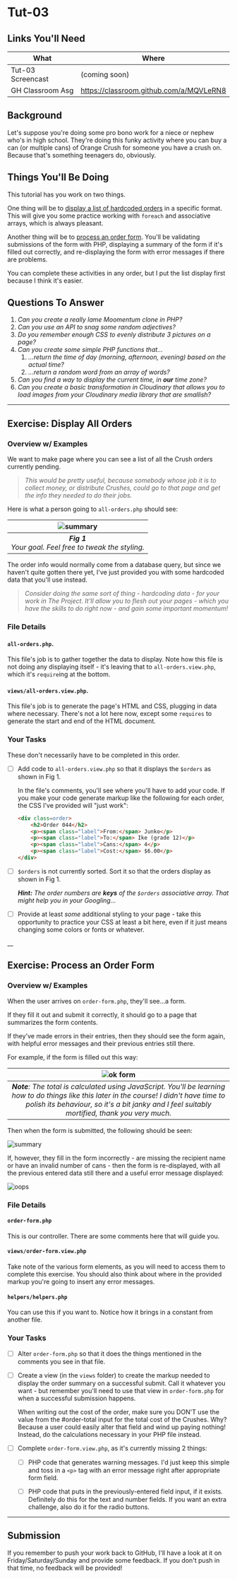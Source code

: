 # Tut-03

## Links You'll Need

| What              | Where                                   |
| ----------------- | --------------------------------------- |
| Tut-03 Screencast | (coming soon)                           |
| GH Classroom Asg  | https://classroom.github.com/a/MQVLeRN8 |

## Background

Let's suppose you're doing some pro bono work for a niece or nephew who's in high school. They're doing this funky activity where you can buy a can (or multiple cans) of Orange Crush for someone you have a crush on. Because that's something teenagers do, obviously.

## Things You'll Be Doing

This tutorial has you work on two things.

One thing will be to [display a list of hardcoded orders](#exercise-display-all-orders) in a specific format. This will give you some practice working with `foreach` and associative arrays, which is always pleasant.

Another thing will be to [process an order form](#exercise-process-an-order-form). You'll be validating submissions of the form with PHP, displaying a summary of the form if it's filled out correctly, and re-displaying the form with error messages if there are problems.

You can complete these activities in any order, but I put the list display first because I think it's easier.

## Questions To Answer

1. _Can you create a really lame Moomentum clone in PHP?_
2. _Can you use an API to snag some random adjectives?_
3. _Do you remember enough CSS to evenly distribute 3 pictures on a page?_
4. _Can you create some simple PHP functions that..._
   1. _...return the time of day (morning, afternoon, evening) based on the actual time?_
   2. _...return a random word from an array of words?_
5. _Can you find a way to display the current time, in **our** time zone?_
6. _Can you create a basic transformation in Cloudinary that allows you to load images from your Cloudinary media library that are smallish?_

---
## Exercise: Display All Orders

### Overview w/ Examples

We want to make page where you can see a list of all the Crush orders currently pending. 

> *This would be pretty useful, because somebody whose job it is to collect money, or distribute  Crushes, could go to that page and get the info they needed to do their jobs.*

Here is what a person going to `all-orders.php` should see:

|             ![summary](images/all-orders.jpg)             |
| :-------------------------------------------------------: |
| _**Fig 1**<br>Your goal. Feel free to tweak the styling._ |

The order info would normally come from a database query, but since we haven't quite gotten there yet, I've just provided you with some hardcoded data that you'll use instead. 

> _Consider doing the same sort of thing - hardcoding data - for your work in The Project. It'll allow you to flesh out your pages - which you have the skills to do right now - and gain some important momentum!_

### File Details

#### `all-orders.php`. 

This file's job is to gather together the data to display. Note how this file is not doing any displaying itself - it's leaving that to `all-orders.view.php`, which it's `require`ing at the bottom.


#### `views/all-orders.view.php`. 

This file's job is to generate the page's HTML and CSS, plugging in data where necessary. There's not a lot here now, except some `requires` to generate the start and end of the HTML document. 


### Your Tasks

These don't necessarily have to be completed in this order.

- [ ] Add code to `all-orders.view.php` so that it displays the `$orders` as shown in Fig 1.

    In the file's comments, you'll see where you'll have to add your code. If you make your code generate markup like the following for each order, the CSS I've provided will "just work":

    ```html
    <div class=order>
        <h2>Order 044</h2>
        <p><span class="label">From:</span> Junko</p>
        <p><span class="label">To:</span> Ike (grade 12)</p>
        <p><span class="label">Cans:</span> 4</p>
        <p><span class="label">Cost:</span> $6.00</p>
    </div>
    ```

- [ ] `$orders` is not currently sorted. Sort it so that the orders display as shown in Fig 1.

    _**Hint:** The order numbers are **keys** of the `$orders` associative array. That might help you in your Googling..._

- [ ] Provide at least _some_ additional styling to your page - take this opportunity to practice your CSS at least a bit here, even if it just means changing some colors or fonts or whatever.

__


## Exercise: Process an Order Form

### Overview w/ Examples

When the user arrives on `order-form.php`, they'll see...a form. 

If they fill it out and submit it correctly, it should go to a page that summarizes the form contents.

If they've made errors in their entries, then they should see the form again, with helpful error messages and their previous entries still there.

For example, if the form is filled out this way:

|                                                                                                        ![ok form](images/filled.jpg)                                                                                                         |
| :------------------------------------------------------------------------------------------------------------------------------------------------------------------------------------------------------------------------------------------: |
| _**Note**: The total is calculated using JavaScript. You'll be learning how to do things like this later in the course! I didn't have time to polish its behaviour, so it's a bit janky and I feel suitably mortified, thank you very much._ |

Then when the form is submitted, the following should be seen:

![summary](images/summary.jpg)

If, however, they fill in the form incorrectly - are missing the recipient name or have an invalid number of cans - then the form is re-displayed, with all the previous entered data still there and a useful error message displayed:

![oops](images/oops.jpg)

### File Details

#### `order-form.php`

This is our controller. There are some comments here that will guide you.

#### `views/order-form.view.php`

Take note of the various form elements, as you will need to access them to complete this exercise. You should also think about where in the provided markup you're going to insert any error messages.

#### `helpers/helpers.php`

You can use this if you want to. Notice how it brings in a constant from another file.

### Your Tasks

- [ ] Alter `order-form.php` so that it does the things mentioned in the comments you see in that file.

- [ ] Create a view (in the `views` folder) to create the markup needed to display the order summary on a successful submit. Call it whatever you want - but remember you'll need to use that view in `order-form.php` for when a successful submission happens.

    When writing out the cost of the order, make sure you DON'T use the value from the #order-total input for the total cost of the Crushes. Why? Because a user could easily alter that field and wind up paying nothing! Instead, do the calculations necessary in your PHP file instead.

- [ ] Complete `order-form.view.php`, as it's currently missing 2 things:

  - [ ] PHP code that generates warning messages. I'd just keep this simple and toss in a `<p>` tag with an error message right after appropriate form field.
  - [ ] PHP code that puts in the previously-entered field input, if it exists. Definitely do this for the text and number fields. If you want an extra challenge, also do it for the radio buttons.



---

## Submission

If you remember to push your work back to GitHub, I'll have a look at it on Friday/Saturday/Sunday and provide some feedback. If you don't push in that time, no feedback will be provided!

